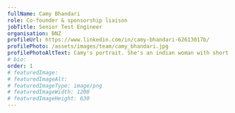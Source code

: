 ```yaml
---
fullName: Camy Bhandari
role: Co-founder & sponsorship liaison
jobTitle: Senior Test Engineer
organisation: BNZ
profileUrl: https://www.linkedin.com/in/camy-bhandari-62613017b/
profilePhoto: /assets/images/team/camy_bhandari.jpg
profilePhotoAltText: Camy's portrait. She's an indian woman with short light brown hair and a wide smile. She's wearing a dark coloured t-shirt.
# bio:
order: 1
# featuredImage:
# featuredImageAlt:
# featuredImageType: image/png
# featuredImageWidth: 1200
# featuredImageHeight: 630
---
```

